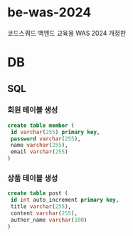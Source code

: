 # be-was-2024
코드스쿼드 백엔드 교육용 WAS 2024 개정판
# DB
## SQL
### 회원 테이블 생성
```sql
create table member (
 id varchar(255) primary key,
 password varchar(255),
 name varchar(255),
 email varchar(255)
)
```
### 상품 테이블 생성
```sql
create table post (
 id int auto_increment primary key,
 title varchar(255),
 content varchar(255),
 author_name varchar(100)
)
```